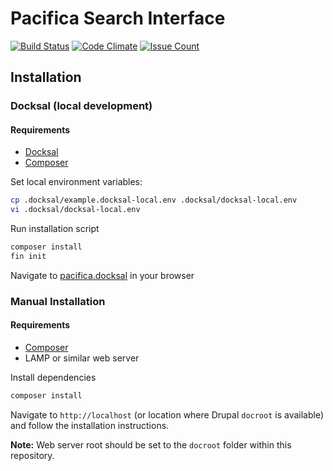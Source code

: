 # Pacifica Search Interface
[![Build Status](https://travis-ci.org/pacifica/pacifica-search.svg?branch=master)](https://travis-ci.org/pacifica/pacifica-search)
[![Code Climate](https://codeclimate.com/github/pacifica/pacifica-search/badges/gpa.svg)](https://codeclimate.com/github/pacifica/pacifica-search)
[![Issue Count](https://codeclimate.com/github/pacifica/pacifica-search/badges/issue_count.svg)](https://codeclimate.com/github/pacifica/pacifica-search)

## Installation
### Docksal (local development)
#### Requirements
* [Docksal](https://docksal.io)
* [Composer](https://getcomposer.org)

Set local environment variables:

```bash
cp .docksal/example.docksal-local.env .docksal/docksal-local.env
vi .docksal/docksal-local.env
```

Run installation script

```bash
composer install
fin init
```

Navigate to [pacifica.docksal](http://pacifica.docksal) in your browser

### Manual Installation
#### Requirements
* [Composer](https://getcomposer.org/download/)
* LAMP or similar web server

Install dependencies

```bash
composer install
```

Navigate to `http://localhost` (or location where Drupal `docroot` is available) and follow the installation instructions.

**Note:** Web server root should be set to the `docroot` folder within this repository.
